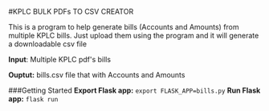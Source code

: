 #KPLC BULK PDFs TO CSV CREATOR

This is a program to help generate bills (Accounts and Amounts) from multiple KPLC bills. Just upload them using the program and it will generate a downloadable csv file

**Input**: Multiple KPLC pdf's bills

**Ouptut:** bills.csv file that with Accounts and Amounts

###Getting Started
**Export Flask app:** `export FLASK_APP=bills.py`
**Run Flask app:** `flask run`